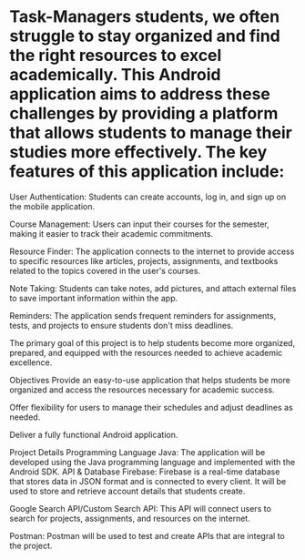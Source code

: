 # Task-Managers students, we often struggle to stay organized and find the right resources to excel academically. This Android application aims to address these challenges by providing a platform that allows students to manage their studies more effectively. The key features of this application include:

User Authentication: Students can create accounts, log in, and sign up on the mobile application.

Course Management: Users can input their courses for the semester, making it easier to track their academic commitments.

Resource Finder: The application connects to the internet to provide access to specific resources like articles, projects, assignments, and textbooks related to the topics covered in the user's courses.

Note Taking: Students can take notes, add pictures, and attach external files to save important information within the app.

Reminders: The application sends frequent reminders for assignments, tests, and projects to ensure students don't miss deadlines.

The primary goal of this project is to help students become more organized, prepared, and equipped with the resources needed to achieve academic excellence.

Objectives
Provide an easy-to-use application that helps students be more organized and access the resources necessary for academic success.

Offer flexibility for users to manage their schedules and adjust deadlines as needed.

Deliver a fully functional Android application.

Project Details
Programming Language
Java: The application will be developed using the Java programming language and implemented with the Android SDK.
API & Database
Firebase: Firebase is a real-time database that stores data in JSON format and is connected to every client. It will be used to store and retrieve account details that students create.

Google Search API/Custom Search API: This API will connect users to search for projects, assignments, and resources on the internet.

Postman: Postman will be used to test and create APIs that are integral to the project.
